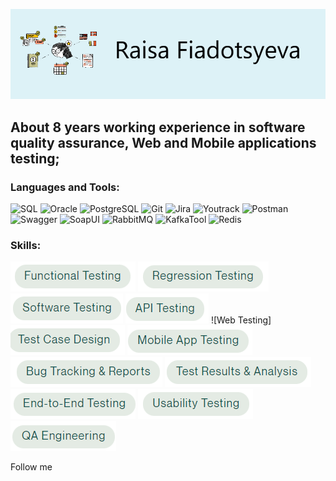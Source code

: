 [![Header](https://github.com/yosoyangel/yosoyangel/blob/main/assets/header.png)](https://www.linkedin.com/in/raisa-fedotieva)

## About 8 years working experience in software quality assurance, Web and Mobile applications testing;

### Languages and Tools:

![SQL](https://img.shields.io/badge/-SQL-ddf2f7?style=for-the-badge&logo=mysql)
![Oracle](https://img.shields.io/badge/-Oracle-ddf2f7?style=for-the-badge&logo=oracle)
![PostgreSQL](https://img.shields.io/badge/-PostgreSQL-ddf2f7?style=for-the-badge&logo=PostgreSQL)
![Git](https://img.shields.io/badge/-Git-ddf2f7?style=for-the-badge&logo=git)
![Jira](https://img.shields.io/badge/-Jira-ddf2f7?style=for-the-badge&logo=jirasoftware)
![Youtrack](https://img.shields.io/badge/-Youtrack-ddf2f7?style=for-the-badge&logo=Youtrack?logo=youtrack)
![Postman](https://img.shields.io/badge/-Postman-ddf2f7?style=for-the-badge&logo=Postman)
![Swagger](https://img.shields.io/badge/-Swagger-ddf2f7?style=for-the-badge&logo=Swagger)
![SoapUI](https://img.shields.io/badge/-SoapUI-ddf2f7?style=for-the-badge&logo=SoapUI)
![RabbitMQ](https://img.shields.io/badge/-RabbitMQ-ddf2f7?style=for-the-badge&logo=RabbitMQ)
![KafkaTool](https://img.shields.io/badge/-KafkaTool-ddf2f7?style=for-the-badge&logo=KafkaTool)
![Redis](https://img.shields.io/badge/-Redis-ddf2f7?style=for-the-badge&logo=Redis)

### Skills:

![Functional Testing](https://github.com/yosoyangel/yosoyangel/blob/main/assets/functional.png)
![Regression Testing](https://github.com/yosoyangel/yosoyangel/blob/main/assets/regression.png)
![Software Testing](https://github.com/yosoyangel/yosoyangel/blob/main/assets/software%20testing.png)
![Api Testing](https://github.com/yosoyangel/yosoyangel/blob/main/assets/apitesting.png)
![Web Testing]
![Test Case Design](https://github.com/yosoyangel/yosoyangel/blob/main/assets/testcase.png)
![Mobile App Testing](https://github.com/yosoyangel/yosoyangel/blob/main/assets/mobile.png)
![Bug Tracking & Reports](https://github.com/yosoyangel/yosoyangel/blob/main/assets/bugtracking.png)
![Test Results & Analysis](https://github.com/yosoyangel/yosoyangel/blob/main/assets/testresalt.png)
![End-to-End Testing](https://github.com/yosoyangel/yosoyangel/blob/main/assets/endtoend.png)
![Usability Testing](https://github.com/yosoyangel/yosoyangel/blob/main/assets/usability.png)
![QA Engineering](https://github.com/yosoyangel/yosoyangel/blob/main/assets/qaeng.png)


Follow me


